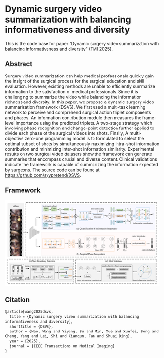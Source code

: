 # Dynamic surgery video summarization with balancing informativeness and diversity

This is the code base for paper "Dynamic surgery video summarization with balancing informativeness and diversity" (TMI 2025).

## Abstract
Surgery video summarization can help medical professionals quickly gain the insight of the surgical process for the surgical education and skill evaluation. However, existing methods are unable to efficiently summarize information to the satisfaction of medical professionals. Since it is challenging to summarize the video while balancing the information richness and diversity. In this paper, we propose a dynamic surgery video summarization framework (DSVS). We first used a multi-task learning network to perceive and comprehend surgical action triplet components and phases. An information contribution module then measures the frame-level importance using the predicted triplets. A two-stage strategy which involving phase recognition and change-point detection further applied to divide each phase of the surgical videos into shots. Finally, A multi-objective zero-one programming model is to formulated to select the optimal subset of shots by simultaneously maximizing intra-shot information contribution and minimizing inter-shot information similarity. Experimental results on two surgical video datasets show the framework can generate summaries that encompass crucial and diverse content. Clinical validations indicate the framework is capable of summarizing the information expected by surgeons. The source code can be found at https://github.com/syypretend/DSVS.

## Framework
<p align="center">
  <img src="DSVS.png"  width="800"/>
</p>

## Citation
```
@article{wang2025dsvs,
  title = {Dynamic surgery video summarization with balancing informativeness and diversity},
  shorttitle = {DSVS},
  author = {Hao, Wang and Yiyang, Su and Min, Xue and Xuefei, Song and Cheng, Yang and Lei, Shi and Xianqun, Fan and Shuai Ding},
  year = {2025},
  journal = {IEEE Transactions on Medical Imaging}
}
```